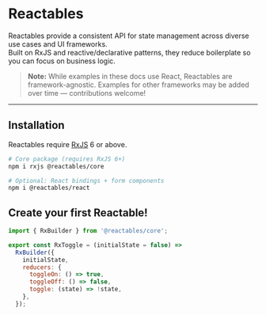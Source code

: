 # Reactables

Reactables provide a consistent API for state management across diverse use cases and UI frameworks.  
Built on RxJS and reactive/declarative patterns, they reduce boilerplate so you can focus on business logic.

> **Note:** While examples in these docs use React, Reactables are framework-agnostic. Examples for other frameworks may be added over time — contributions welcome!

---

## Installation

Reactables require [RxJS](https://rxjs.dev/) 6 or above.  

```bash
# Core package (requires RxJS 6+)
npm i rxjs @reactables/core

# Optional: React bindings + form components
npm i @reactables/react
```

## Create your first Reactable!

```javascript
import { RxBuilder } from '@reactables/core';

export const RxToggle = (initialState = false) =>
  RxBuilder({
    initialState,
    reducers: {
      toggleOn: () => true,
      toggleOff: () => false,
      toggle: (state) => !state,
    },
  });

```


